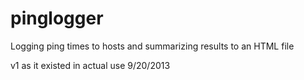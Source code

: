 pinglogger
==========

Logging ping times to hosts and summarizing results to an HTML file

v1 as it existed in actual use 9/20/2013
